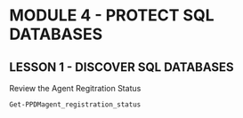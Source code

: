 # MODULE 4 - PROTECT SQL DATABASES 

## LESSON 1 - DISCOVER SQL DATABASES

Review the Agent Regitration Status

```Powershell
Get-PPDMagent_registration_status
```
